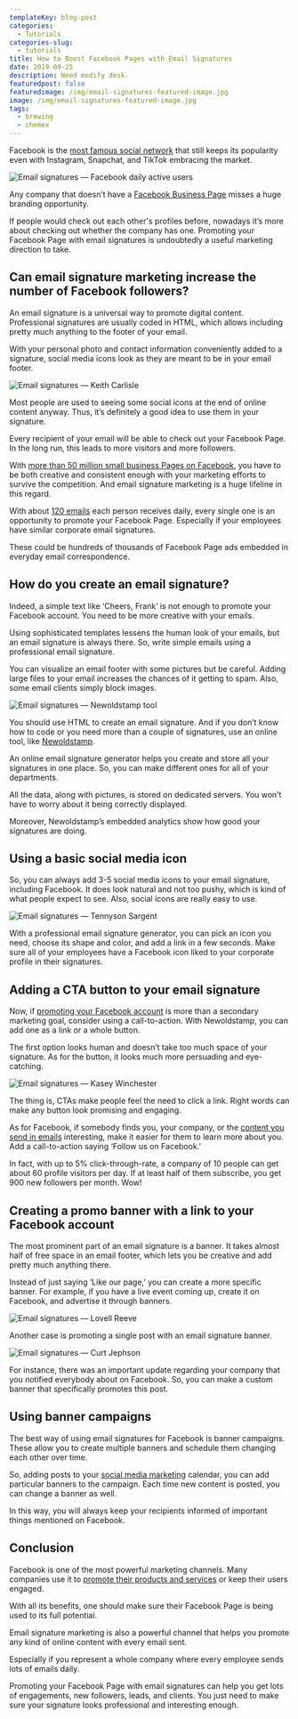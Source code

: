 ```yaml
---
templateKey: blog-post
categories:
  - Tutorials
categories-slug:
  - tutorials
title: How to Boost Facebook Pages with Email Signatures
date: 2019-09-25
description: Need modify desk.
featuredpost: false
featuredimage: /img/email-signatures-featured-image.jpg
image: /img/email-signatures-featured-image.jpg
tags:
  - brewing
  - chemex
---
```

<!--StartFragment-->

Facebook is the [most famous social network](https://www.businessinsider.com/facebook-grew-monthly-average-users-in-q1-2019-4) that still keeps its popularity even with Instagram, Snapchat, and TikTok embracing the market.

![Email signatures — Facebook daily active users](/img/email-signatures-facebook-daily-active-users.jpg)

Any company that doesn’t have a [Facebook Business Page](https://softcube.com/how-to-create-a-facebook-business-page/) misses a huge branding opportunity.

If people would check out each other's profiles before, nowadays it’s more about checking out whether the company has one. Promoting your Facebook Page with email signatures is undoubtedly a useful marketing direction to take.

## **Can email signature marketing increase the number of Facebook followers?**

An email signature is a universal way to promote digital content. Professional signatures are usually coded in HTML, which allows including pretty much anything to the footer of your email.

With your personal photo and contact information conveniently added to a signature, social media icons look as they are meant to be in your email footer.

![Email signatures — Keith Carlisle](/img/email-signatures-keith-carlisle-signature.jpg)

Most people are used to seeing some social icons at the end of online content anyway. Thus, it’s definitely a good idea to use them in your signature.

Every recipient of your email will be able to check out your Facebook Page. In the long run, this leads to more visitors and more followers.

With [more than 50 million small business Pages on Facebook](https://newoldstamp.com/blog/how-to-grow-followers-of-your-facebook-business-page/), you have to be both creative and consistent enough with your marketing efforts to survive the competition. And email signature marketing is a huge lifeline in this regard.

With about [120 emails](http://www.radicati.com/wp/wp-content/uploads/2015/02/Email-Statistics-Report-2015-2019-Executive-Summary.pdf) each person receives daily, every single one is an opportunity to promote your Facebook Page. Especially if your employees have similar corporate email signatures.

These could be hundreds of thousands of Facebook Page ads embedded in everyday email correspondence.  

## How do you create an email signature?

Indeed, a simple text like ‘Cheers, Frank’ is not enough to promote your Facebook account. You need to be more creative with your emails.

Using sophisticated templates lessens the human look of your emails, but an email signature is always there. So, write simple emails using a professional email signature.

You can visualize an email footer with some pictures but be careful. Adding large files to your email increases the chances of it getting to spam. Also, some email clients simply block images. 

![Email signatures — Newoldstamp tool](/img/email-signatures-newoldstamp.jpg)

You should use HTML to create an email signature. And if you don’t know how to code or you need more than a couple of signatures, use an online tool, like [Newoldstamp](https://newoldstamp.com).

An online email signature generator helps you create and store all your signatures in one place. So, you can make different ones for all of your departments.

All the data, along with pictures, is stored on dedicated servers. You won’t have to worry about it being correctly displayed.

Moreover, Newoldstamp’s embedded analytics show how good your signatures are doing.  

## Using a basic social media icon

So, you can always add 3-5 social media icons to your email signature, including Facebook. It does look natural and not too pushy, which is kind of what people expect to see. Also, social icons are really easy to use.  

![Email signatures — Tennyson Sargent](/img/email-signatures-tennyson-sargent.jpg)

With a professional email signature generator, you can pick an icon you need, choose its shape and color, and add a link in a few seconds. Make sure all of your employees have a Facebook icon liked to your corporate profile in their signatures.

## Adding a CTA button to your email signature

Now, if [promoting your Facebook account](https://softcube.com/creating-effective-facebook-ads/) is more than a secondary marketing goal, consider using a call-to-action. With Newoldstamp, you can add one as a link or a whole button.

The first option looks human and doesn’t take too much space of your signature. As for the button, it looks much more persuading and eye-catching.  

![Email signatures — Kasey Winchester](/img/email-signatures-kasey-winchester.jpg)

The thing is, CTAs make people feel the need to click a link. Right words can make any button look promising and engaging.

As for Facebook, if somebody finds you, your company, or the [content you send in emails](https://softcube.com/how-to-benefit-from-video-in-email-marketing/) interesting, make it easier for them to learn more about you. Add a call-to-action saying ‘Follow us on Facebook.’

In fact, with up to 5% click-through-rate, a company of 10 people can get about 60 profile visitors per day. If at least half of them subscribe, you get 900 new followers per month. Wow!  

## Creating a promo banner with a link to your Facebook account

The most prominent part of an email signature is a banner. It takes almost half of free space in an email footer, which lets you be creative and add pretty much anything there.

Instead of just saying ‘Like our page,’ you can create a more specific banner. For example, if you have a live event coming up, create it on Facebook, and advertise it through banners.  

![Email signatures — Lovell Reeve](/img/email-signatures-lovell-reeve.jpg)

Another case is promoting a single post with an email signature banner.

![Email signatures — Curt Jephson](/img/email-signatures-curt-jephson.jpg)

For instance, there was an important update regarding your company that you notified everybody about on Facebook. So, you can make a custom banner that specifically promotes this post.

## Using banner campaigns

The best way of using email signatures for Facebook is banner campaigns. These allow you to create multiple banners and schedule them changing each other over time.

So, adding posts to your [social media marketing](https://softcube.com/how-to-hire-a-social-media-marketing-expert/) calendar, you can add particular banners to the campaign. Each time new content is posted, you can change a banner as well.

In this way, you will always keep your recipients informed of important things mentioned on Facebook.

## Conclusion

Facebook is one of the most powerful marketing channels. Many companies use it to [promote their products and services](https://softcube.com/how-to-sell-products-and-services-on-facebook/) or keep their users engaged.

With all its benefits, one should make sure their Facebook Page is being used to its full potential.

Email signature marketing is also a powerful channel that helps you promote any kind of online content with every email sent.

Especially if you represent a whole company where every employee sends lots of emails daily.

Promoting your Facebook Page with email signatures can help you get lots of engagements, new followers, leads, and clients. You just need to make sure your signature looks professional and interesting enough.
